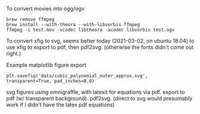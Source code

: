
To convert movies into ogg/ogv
```
brew remove ffmpeg
brew install --with-theora --with-libvorbis ffmpeg
ffmpeg -i test.mov -vcodec libtheora -acodec libvorbis test.ogv
```

To convert xfig to svg, seems better today (2021-03-02, on ubuntu 18.04) to use xfig 
to export to pdf, then pdf2svg.  (otherwise the fonts didn't come out right.)


Example matplotlib figure export
```
plt.savefig('data/cubic_polynomial_outer_approx.svg', transparent=True, pad_inches=0.0)
```

svg figures using omnigraffle, with latexit for equations via pdf.
export to pdf (w/ transparent background).  pdf2svg.
(direct to svg would presumably work if I didn't have the latex pdf equations)
